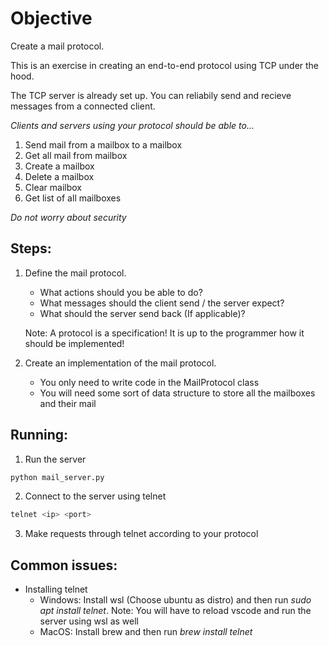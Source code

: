 
# Objective
Create a mail protocol.

This is an exercise in creating an end-to-end protocol using TCP under the hood. 

The TCP server is already set up. You can reliabily send and recieve messages from a connected client. 

_Clients and servers using your protocol should be able to..._
1. Send mail from a mailbox to a mailbox
2. Get all mail from mailbox
3. Create a mailbox
4. Delete a mailbox
5. Clear mailbox
6. Get list of all mailboxes

*Do not worry about security*

## Steps: 
1. Define the mail protocol. 
    * What actions should you be able to do?
    * What messages should the client send / the server expect? 
    * What should the server send back (If applicable)?

    Note: A protocol is a specification! It is up to the programmer how it should be implemented!

2. Create an implementation of the mail protocol. 
    * You only need to write code in the MailProtocol class
    * You will need some sort of data structure to store all the mailboxes and their mail

## Running:
1. Run the server
```bash
python mail_server.py
```

2. Connect to the server using telnet
```bash
telnet <ip> <port>
```

3. Make requests through telnet according to your protocol

## Common issues: 
* Installing telnet
    * Windows: Install wsl (Choose ubuntu as distro) and then run *sudo apt install telnet*. Note: You will have to reload vscode and run the server using wsl as well
    * MacOS: Install brew and then run *brew install telnet*

